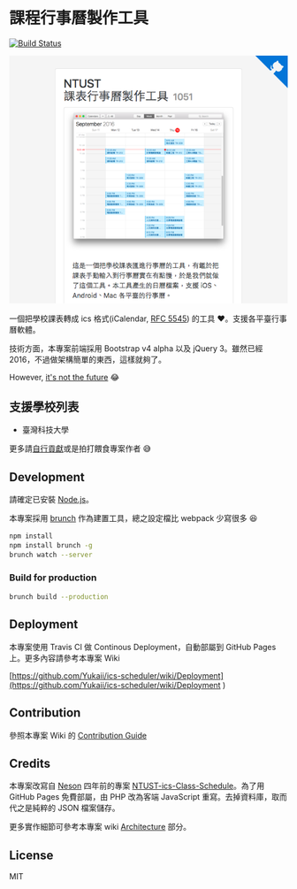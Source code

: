 # 課程行事曆製作工具

[![Build Status](https://travis-ci.org/Yukaii/ics-scheduler.svg?branch=master)](https://travis-ci.org/Yukaii/ics-scheduler)

![preview](./docs/images/screenshot-1.png)

一個把學校課表轉成 ics 格式(iCalendar, [RFC 5545](https://tools.ietf.org/html/rfc5545)) 的工具 :heart:。支援各平臺行事曆軟體。

技術方面，本專案前端採用 Bootstrap v4 alpha 以及 jQuery 3。雖然已經 2016，不過做架構簡單的東西，這樣就夠了。

However, [it's not the future](https://hackernoon.com/how-it-feels-to-learn-javascript-in-2016-d3a717dd577f) :joy:


## 支援學校列表

* 臺灣科技大學

更多請[自行貢獻](https://github.com/Yukaii/ics-scheduler/wiki/Contribution)或是拍打餵食專案作者 :sweat_smile:

## Development

請確定已安裝 [Node.js](https://nodejs.org)。

本專案採用 [brunch](http://brunch.io) 作為建置工具，總之設定檔比 webpack 少寫很多 :laughing:

```bash
npm install
npm install brunch -g
brunch watch --server
```

### Build for production

```bash
brunch build --production
```

## Deployment

本專案使用 Travis CI 做 Continous Deployment，自動部屬到 GitHub Pages 上。更多內容請參考本專案 Wiki

[https://github.com/Yukaii/ics-scheduler/wiki/Deployment](https://github.com/Yukaii/ics-scheduler/wiki/Deployment
)

## Contribution

參照本專案 Wiki 的 [Contribution Guide](https://github.com/Yukaii/ics-scheduler/wiki/Contribution)

## Credits

本專案改寫自 [Neson](https://github.com/Neson) 四年前的專案 [NTUST-ics-Class-Schedule](https://github.com/Neson/NTUST-ics-Class-Schedule)。為了用 GitHub Pages 免費部屬，由 PHP 改為客端 JavaScript 重寫。去掉資料庫，取而代之是純粹的 JSON 檔案儲存。

更多實作細節可參考本專案 wiki [Architecture](https://github.com/Yukaii/ics-scheduler/wiki/Architecture)
 部分。

## License

MIT
